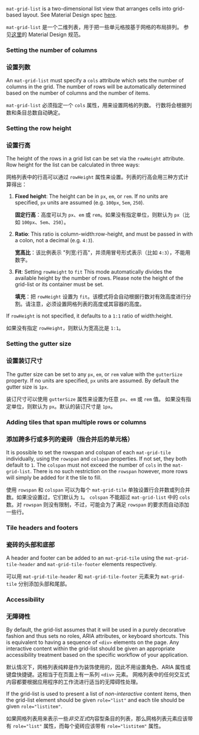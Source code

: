 `mat-grid-list` is a two-dimensional list view that arranges cells into grid-based layout.
See Material Design spec [here](https://material.io/design/components/image-lists.html).

`mat-grid-list` 是一个二维列表，用于把一些单元格按基于网格的布局排列。
参见[这里](https://material.io/design/components/image-lists.html)的 Material Design 规范。

<!-- example(grid-list-overview) -->

### Setting the number of columns

### 设置列数

An `mat-grid-list` must specify a `cols` attribute which sets the number of columns in the grid. The
number of rows will be automatically determined based on the number of columns and the number of
items.

`mat-grid-list` 必须指定一个 `cols` 属性，用来设置网格的列数。
行数将会根据列数和条目总数自动确定。

### Setting the row height

### 设置行高

The height of the rows in a grid list can be set via the `rowHeight` attribute. Row height for the
list can be calculated in three ways:

网格列表中的行高可以通过 `rowHeight` 属性来设置。列表的行高会用三种方式计算得出：

1. **Fixed height**: The height can be in `px`, `em`, or `rem`.  If no units are specified, `px`
   units are assumed (e.g. `100px`, `5em`, `250`).

   **固定行高**：高度可以为 `px`、`em` 或 `rem`。如果没有指定单位，则默认为 `px`（比如 `100px`、`5em`、`250`）。

1. **Ratio**: This ratio is column-width:row-height, and must be passed in with a colon, not a
   decimal (e.g. `4:3`).

   **宽高比**：该比例表示 "列宽:行高"，并须用冒号形式表示（比如 `4:3`），不能用数字。

1. **Fit**:  Setting `rowHeight` to `fit` This mode automatically divides the available height by
   the number of rows.  Please note the height of the grid-list or its container must be set.

   **填充**：把 `rowHeight` 设置为 `fit`。该模式将会自动根据行数对有效高度进行分割。请注意，必须设置网格列表的高度或其容器的高度。

If `rowHeight` is not specified, it defaults to a `1:1` ratio of width:height.

如果没有指定 `rowHeight`，则默认为宽高比是 `1:1`。

### Setting the gutter size

### 设置装订尺寸

The gutter size can be set to any `px`, `em`, or `rem` value with the `gutterSize` property.  If no
units are specified, `px` units are assumed. By default the gutter size is `1px`.

装订尺寸可以使用 `gutterSize` 属性来设置为任意 `px`、`em` 或 `rem` 值。
如果没有指定单位，则默认为 `px`。默认的装订尺寸是 `1px`。

### Adding tiles that span multiple rows or columns

### 添加跨多行或多列的瓷砖（指合并后的单元格）

It is possible to set the rowspan and colspan of each `mat-grid-tile` individually, using the
`rowspan` and `colspan` properties. If not set, they both default to `1`. The `colspan` must not
exceed the number of `cols` in the `mat-grid-list`. There is no such restriction on the `rowspan`
however, more rows will simply be added for it the tile to fill.

使用 `rowspan` 和 `colspan` 可以为每个 `mat-grid-tile` 单独设置行合并数或列合并数。如果没设置过，它们默认为 `1`。
`colspan` 不能超过 `mat-grid-list` 中的 `cols` 数。对 `rowspan` 则没有限制，不过，可能会为了满足 `rowspan` 的要求而自动添加一些行。

### Tile headers and footers

### 瓷砖的头部和底部

A header and footer can be added to an `mat-grid-tile` using the `mat-grid-tile-header` and
`mat-grid-tile-footer` elements respectively.

可以用 `mat-grid-tile-header` 和 `mat-grid-tile-footer` 元素来为 `mat-grid-tile` 分别添加头部和尾部。

### Accessibility

### 无障碍性

By default, the grid-list assumes that it will be used in a purely decorative fashion and thus sets
no roles, ARIA attributes, or keyboard shortcuts. This is equivalent to having a sequence of `<div>`
elements on the page. Any interactive content within the grid-list should be given an appropriate
accessibility treatment based on the specific workflow of your application.

默认情况下，网格列表纯粹是作为装饰使用的，因此不用设置角色、ARIA 属性或键盘快捷键。这相当于在页面上有一系列 `<div>` 元素。
网格列表中的任何交互式内容都要根据应用程序的工作流进行适当的无障碍性处理。

If the grid-list is used to present a list of _non-interactive_ content items, then the grid-list
element should be given `role="list"` and each tile should be given `role="listitem"`.

如果网格列表用来表示一些*非交互式*内容型条目的列表，那么网格列表元素应该带有 `role="list"` 属性，而每个瓷砖应该带有 `role="listitem"` 属性。